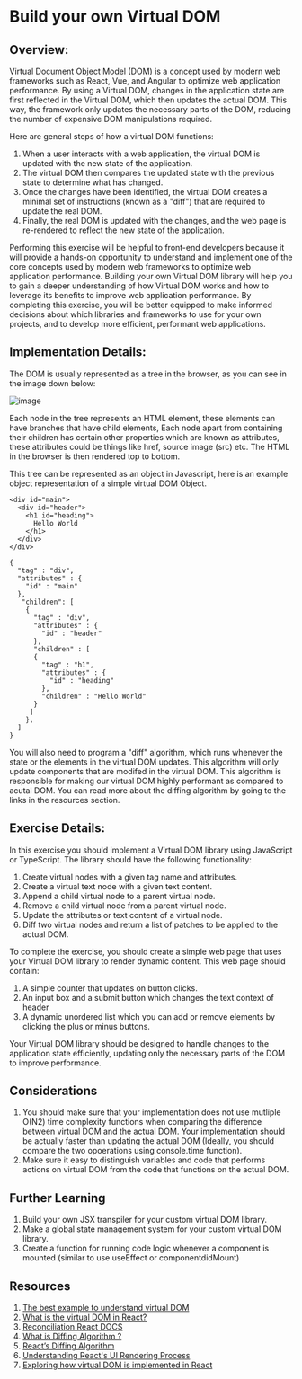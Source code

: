 # Build your own Virtual DOM

## Overview:

Virtual Document Object Model (DOM) is a concept used by modern web frameworks such as React, Vue, and Angular to optimize web application performance. By using a Virtual DOM, changes in the application state are first reflected in the Virtual DOM, which then updates the actual DOM. This way, the framework only updates the necessary parts of the DOM, reducing the number of expensive DOM manipulations required.

Here are general steps of how a virtual DOM functions:

1. When a user interacts with a web application, the virtual DOM is updated with the new state of the application.
2. The virtual DOM then compares the updated state with the previous state to determine what has changed.
3. Once the changes have been identified, the virtual DOM creates a minimal set of instructions (known as a "diff") that are required to update the real DOM.
4. Finally, the real DOM is updated with the changes, and the web page is re-rendered to reflect the new state of the application.

Performing this exercise will be helpful to front-end developers because it will provide a hands-on opportunity to understand and implement one of the core concepts used by modern web frameworks to optimize web application performance. Building your own Virtual DOM library will help you to gain a deeper understanding of how Virtual DOM works and how to leverage its benefits to improve web application performance. By completing this exercise, you will be better equipped to make informed decisions about which libraries and frameworks to use for your own projects, and to develop more efficient, performant web applications.


## Implementation Details:

The DOM is usually represented as a tree in the browser, as you can see in the image down below:

![image](https://user-images.githubusercontent.com/114756286/222674145-d5d6685e-590e-4f0b-97b4-4778217a9460.png)

Each node in the tree represents an HTML element, these elements can have branches that have child elements, Each node apart from containing their children has certain other properties which are known as attributes, these attributes could be things like href, source image (src) etc. The HTML in the browser is then rendered top to bottom.

This tree can be represented as an object in Javascript, here is an example object representation of a simple virtual DOM Object.

```
<div id="main">
  <div id="header">
    <h1 id="heading">
      Hello World 
    </h1>
  </div>
</div>
```

```
{
  "tag" : "div",
  "attributes" : {
    "id" : "main"
  },
   "children": [
    {
      "tag" : "div",
      "attributes" : {
        "id" : "header"
      },
      "children" : [
      {
        "tag" : "h1",
        "attributes" : {
          "id" : "heading"
        },
        "children" : "Hello World"
      }
     ]
    },
  ]
}
```
You will also need to program a "diff" algorithm, which runs whenever the state or the elements in the virtual DOM updates. This algorithm will only update components that are modifed in the virtual DOM. This algorithm is responsible for making our virtual DOM highly performant as compared to acutal DOM. You can read more about the diffing algorithm by going to the links in the resources section. 


## Exercise Details:
In this exercise you should implement a Virtual DOM library using JavaScript or TypeScript. The library should have the following functionality:

1. Create virtual nodes with a given tag name and attributes.
2. Create a virtual text node with a given text content.
3. Append a child virtual node to a parent virtual node.
4. Remove a child virtual node from a parent virtual node.
5. Update the attributes or text content of a virtual node.
6. Diff two virtual nodes and return a list of patches to be applied to the actual DOM.

To complete the exercise, you should create a simple web page that uses your Virtual DOM library to render dynamic content. This web page should contain:
1. A simple counter that updates on button clicks.
2. An input box and a submit button which changes the text context of header
3. A dynamic unordered list which you can add or remove elements by clicking the plus or minus buttons.

Your Virtual DOM library should be designed to handle changes to the application state efficiently, updating only the necessary parts of the DOM to improve performance.


## Considerations

1. You should make sure that your implementation does not use mutliple O(N2) time complexity functions when comparing the difference between virtual DOM and the actual DOM. Your implementation should be actually faster than updating the actual DOM (Ideally, you should compare the two opoerations using console.time function). 
2. Make sure it easy to distinguish variables and code that performs actions on virtual DOM from the code that functions on the actual DOM.

## Further Learning

1. Build your own JSX transpiler for your custom virtual DOM library.
2. Make a global state management system for your custom virtual DOM library.
3. Create a function for running code logic whenever a component is mounted (similar to use useEffect or componentdidMount)

## Resources

1. <a href = "https://dev.to/maulik/the-best-example-to-understand-virtual-dom-4lfn" > The best example to understand virtual DOM </a>
2. <a href = "https://blog.logrocket.com/virtual-dom-react/#:~:text=React%20uses%20the%20virtual%20DOM,to%20write%20more%20predictable%20code." > What is the virtual DOM in React? </a>
3. <a href = "https://reactjs.org/docs/reconciliation.html" > Reconciliation React DOCS </a>
4. <a href = "https://www.geeksforgeeks.org/what-is-diffing-algorithm/"> What is Diffing Algorithm ? </a>
5. <a href = "https://javascript.plainenglish.io/reacts-diffing-algorithm-1a64cfefa4e0"> React’s Diffing Algorithm </a>
6. <a href = "https://www.youtube.com/watch?v=i793Qm6kv3U"> Understanding React's UI Rendering Process </a>
7. <a href = "https://indepth.dev/posts/1501/exploring-how-virtual-dom-is-implemented-in-react"> Exploring how virtual DOM is implemented in React </a>

